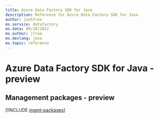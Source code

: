 ```yaml
---
title: Azure Data Factory SDK for Java
description: Reference for Azure Data Factory SDK for Java
author: joshfree
ms.service: datafactory
ms.data: 09/28/2022
ms.author: jfree
ms.devlang: java
ms.topic: reference
---
```

# Azure Data Factory SDK for Java - preview

## Management packages - preview
[!INCLUDE [mgmt-packages](data-factory-mgmt-index.md)]